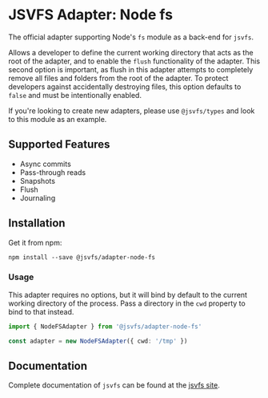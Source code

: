 # JSVFS Adapter: Node fs

The official adapter supporting Node's `fs` module as a back-end for `jsvfs`.

Allows a developer to define the current working directory that acts as the root of the adapter, and to enable the
`flush` functionality of the adapter. This second option is important, as flush in this adapter attempts to completely
remove all files and folders from the root of the adapter. To protect developers against accidentally destroying files,
this option defaults to `false` and must be intentionally enabled.

If you're looking to create new adapters, please use `@jsvfs/types` and look to this module as an example.

## Supported Features

- Async commits
- Pass-through reads
- Snapshots
- Flush
- Journaling

## Installation

Get it from npm:
```shell
npm install --save @jsvfs/adapter-node-fs
```

### Usage

This adapter requires no options, but it will bind by default to the current working directory of the process. Pass a directory in the `cwd` property to bind to that instead.

```TypeScript
import { NodeFSAdapter } from '@jsvfs/adapter-node-fs'

const adapter = new NodeFSAdapter({ cwd: '/tmp' })
```

## Documentation

Complete documentation of `jsvfs` can be found at the [jsvfs site](https://ahuggins-nhs.github.io/jsvfs/).
